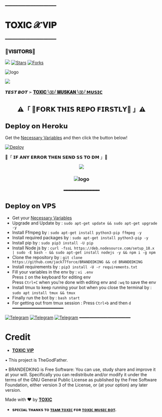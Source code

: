 ━━━━━━━━━━━━━━━━━━━━
# 𝐓𝐎𝐗𝐈𝐂 𝓧 𝐕𝐈𝐏

━━━━━━━━━━━━━━━━━━━━
### 🌷𝐕𝐈𝐒𝐈𝐓𝐎𝐑𝐒🌷



[![](https://img.shields.io/badge/TOXIC-V2-darkgreen)](#)
[![Stars](https://img.shields.io/github/stars/jack77force/BRANDEDKING?style=flat-square&color=yellow)](https://github.com/jack77force/BRANDEDKING/stargazers)
[![Forks](https://img.shields.io/github/forks/jack77force/BRANDEDKING?style=flat-square&color=orange)](https://github.com/jack77force/BRANDEDKING/fork)


![logo](https://telegra.ph/file/f9d652a468d003691af2d.jpg)

<img src="https://readme-typing-svg.herokuapp.com?color=F77247&width=980&lines=This+Project+Is+Inspired+On+The+Hard+Work+Branded+Network%E2%9D%A4%EF%B8%8F">
</p>

**𝙏𝙀𝙎𝙏 𝘽𝙊𝙏 ➣ [𝐓𝐎𝐗𝐈𝐂 𓆩🇽𓆪 𝐌𝐔𝐒𝐊𝐀𝐍 𓆩🇽𓆪  𝗠𝗨𝗦𝗜𝗖](https://t.me/toxic_mod_vip)**


<h2 align="center">
    ⚠️「 📍𝗙𝗢𝗥𝗞 𝗧𝗛𝗜𝗦 𝗥𝗘𝗣𝗢 𝗙𝗜𝗥𝗦𝗧𝗟𝗬📍 」⚠️


## 𝗗𝗲𝗽𝗹𝗼𝘆 𝗼𝗻 𝗛𝗲𝗿𝗼𝗸𝘂
Get the [Necessary Variables](#Necessary-Variables) and then click the button below!  

[![Deploy](https://www.herokucdn.com/deploy/button.svg)](https://heroku.com/deploy?template=https://github.com/WCGKING/BRANDEDKING)


🔴「 𝗜𝗙 𝗔𝗡𝗬 𝗘𝗥𝗥𝗢𝗥 𝗧𝗛𝗘𝗡 𝗦𝗘𝗡𝗗 𝗦𝗦 𝗧𝗢 𝗗𝗠 」🔴
<p align="center">
<a href="https://t.me/TOXIC_WORLD8"><img src="https://img.shields.io/badge/-☆𝐃𝐌 𝐓𝐎 𝙏𝙊𝙓𝙄𝘾 𓆩🇽𓆪 𝙒𝙊𝙍𝙇𝘿%20☆-blue.svg?style=for-the-badge&logo=Telegram"></a>
</p>
<h3 align="center">

![logo](https://telegra.ph/file/f9d652a468d003691af2d.jpg)

━━━━━━━━━━━━

## 𝗗𝗲𝗽𝗹𝗼𝘆 𝗼𝗻 𝗩𝗣𝗦
- Get your [Necessary Variables](https://github.com/jack77force/BRANDEDKING/blob/master/.env)
- Upgrade and Update by :
`sudo apt-get update && sudo apt-get upgrade -y`
- Install Ffmpeg by :
`sudo apt-get install python3-pip ffmpeg -y`
- Install required packages by :
`sudo apt-get install python3-pip -y`
- Install pip by :
`sudo pip3 install -U pip`
- Install Node js by :
`curl -fssL https://deb.nodesource.com/setup_18.x | sudo -E bash - && sudo apt-get install nodejs -y && npm i -g npm`
- Clone the repository by :
`git clone https://github.com/jack77force/BRANDEDKING && cd BRANDEDKING`
- Install requirements by :
`pip3 install -U -r requirements.txt`
- Fill your variables in the env by :
`vi .env`<br>
Press `I` on the keyboard for editing env<br>
Press `Ctrl+C` when you're done with editing env and `:wq` to save the env<br>
- Install tmux to keep running your bot when you close the terminal by :
`sudo apt install tmux && tmux`
- Finally run the bot by :
`bash start`
- For getting out from tmux session : Press `Ctrl+b` and then `d`<br>
━━━━━━━━━━━━━━━━━━━━

[![Telegram](https://img.shields.io/badge/-Support-grey?style=for-the-badge&logo=Telegram&logoColor=white&labelColor=8E2DE2)](https://t.me/toxic_mod_vip)
[![Telegram](https://img.shields.io/badge/-UpDate-grey?style=for-the-badge&logo=Telegram&logoColor=white&labelColor=8E2DE2)](https://t.me/toxic_mod_vip)
[![Telegram](https://img.shields.io/badge/-UpDate-grey?style=for-the-badge&logo=Telegram&logoColor=white&labelColor=8E2DE2)](https://t.me/toxic_mod_vip)
━━━━━━━━━━━━━━━━━━━━

# Credit
  - [𝐓𝐎𝐗𝐈𝐂 𝐕𝐈𝐏](https://github.com/jack77force)

• This project is TheGodFather.

• BRANDEDKING is Free Software: You can use, study share and improve it at your will. Specifically you can redistribute and/or modify it under the terms of the GNU General Public License as published by the Free Software Foundation, either version 3 of the License, or (at your option) any later version.

Made with ♥️ by [𝐓𝐎𝐗𝐈𝐂](https://github.com/jack77force)

- <b> sᴩᴇᴄɪᴀʟ ᴛʜᴀɴᴋs ᴛᴏ [ᴛᴇᴀᴍ ᴛᴏxɪᴄ](https://github.com/jack77force) ғᴏʀ [ᴛᴏxɪᴄ ᴍᴜsɪᴄ ʙᴏᴛ](https://github.com/jack77force/BRANDEDKING). </b>
